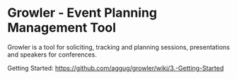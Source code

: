 Growler - Event Planning Management Tool
========================================

Growler is a tool for soliciting, tracking and planning sessions, presentations and speakers for conferences.

Getting Started: https://github.com/aggug/growler/wiki/3.-Getting-Started


